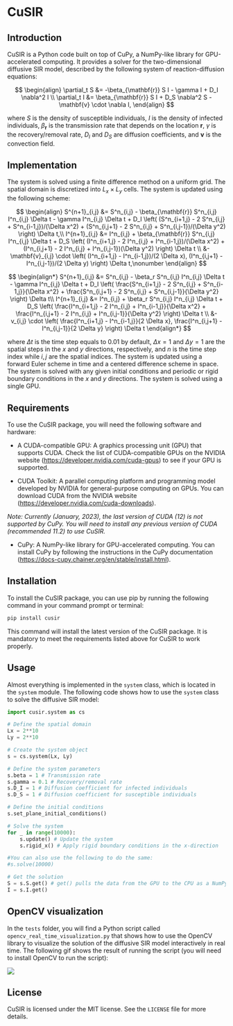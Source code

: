 <!-- LTeX: language=en-US -->
# CuSIR

## Introduction 
CuSIR is a Python code built on top of CuPy, a NumPy-like library for GPU-accelerated computing. It provides a solver for the two-dimensional diffusive SIR model, described by the following system of reaction-diffusion equations:

$$
\begin{align}   
\partial_t S &= -\beta_{\mathbf{r}} S I - \gamma I + D_I \nabla^2 I \\ 
\partial_t I &= \beta_{\mathbf{r}} S I + D_S \nabla^2 S - \mathbf{v} \cdot \nabla I,
\end{align}
$$

where $S$ is the density of susceptible individuals, $I$ is the density of infected individuals, $\beta_{\mathbf{r}}$ is the transmission rate that depends on the location $\mathbf{r}$, $\gamma$ is the recovery/removal rate, $D_I$ and $D_S$ are diffusion coefficients, and $\mathbf{v}$ is the convection field. 

## Implementation
The system is solved using a finite difference method on a uniform grid. The spatial domain is discretized into $L_x \times L_y$ cells. The system is updated using the following scheme:

$$
\begin{align}
S^{n+1}_{i,j} &= S^n_{i,j} - \beta_{\mathbf{r}} S^n_{i,j} I^n_{i,j} \Delta t - \gamma I^n_{i,j} \Delta t + D_I \left( (S^n_{i+1,j} - 2 S^n_{i,j} + S^n_{i-1,j})/(\Delta x^2) + (S^n_{i,j+1} - 2 S^n_{i,j} + S^n_{i,j-1})/(\Delta y^2) \right) \Delta t,\\
I^{n+1}_{i,j} &= I^n_{i,j} + \beta_{\mathbf{r}} S^n_{i,j} I^n_{i,j} \Delta t + D_S \left( (I^n_{i+1,j} - 2 I^n_{i,j} + I^n_{i-1,j})/(\Delta x^2) + (I^n_{i,j+1} - 2 I^n_{i,j} + I^n_{i,j-1})(\Delta y^2) \right) \Delta t \\
&- \mathbf{v}_{i,j} \cdot \left( (I^n_{i+1,j} - I^n_{i-1,j})/(2 \Delta x), (I^n_{i,j+1} - I^n_{i,j-1})/(2 \Delta y) \right) \Delta t,\nonumber
\end{align}
$$

$$
\begin{align*}
S^{n+1}_{i,j} &= S^n_{i,j} - \beta_r S^n_{i,j} I^n_{i,j} \Delta t - \gamma I^n_{i,j} \Delta t + D_I \left( \frac{S^n_{i+1,j} - 2 S^n_{i,j} + S^n_{i-1,j}}{\Delta x^2} + \frac{S^n_{i,j+1} - 2 S^n_{i,j} + S^n_{i,j-1}}{\Delta y^2} \right) \Delta t\\
I^{n+1}_{i,j} &= I^n_{i,j} + \beta_r S^n_{i,j} I^n_{i,j} \Delta t + D_S \left( \frac{I^n_{i+1,j} - 2 I^n_{i,j} + I^n_{i-1,j}}{\Delta x^2} + \frac{I^n_{i,j+1} - 2 I^n_{i,j} + I^n_{i,j-1}}{\Delta y^2} \right) \Delta t \\
&- v_{i,j} \cdot \left( \frac{I^n_{i+1,j} - I^n_{i-1,j}}{2 \Delta x}, \frac{I^n_{i,j+1} - I^n_{i,j-1}}{2 \Delta y} \right) \Delta t
\end{align*}
$$

where $\Delta t$ is the time step equals to $0.01$ by default, $\Delta x=1$ and $\Delta y=1$ are the spatial steps in the $x$ and $y$ directions, respectively, and $n$ is the time step index while $i,j$ are the spatial indices. The system is updated using a forward Euler scheme in time and a centered difference scheme in space. The system is solved with any given initial conditions and periodic or rigid boundary conditions in the $x$ and $y$ directions. The system is solved using a single GPU.


## Requirements

To use the CuSIR package, you will need the following software and hardware:

- A CUDA-compatible GPU: A graphics processing unit (GPU) that supports CUDA. Check the list of CUDA-compatible GPUs on the NVIDIA website (https://developer.nvidia.com/cuda-gpus) to see if your GPU is supported.

- CUDA Toolkit: A parallel computing platform and programming model developed by NVIDIA for general-purpose computing on GPUs. You can download CUDA from the NVIDIA website (https://developer.nvidia.com/cuda-downloads). 

*Note: Currently (January, 2023), the last version of CUDA (12) is not supported by CuPy. You will need to install any previous version of CUDA (recommended 11.2) to use CuSIR.* 

- CuPy: A NumPy-like library for GPU-accelerated computing. You can install CuPy by following the instructions in the CuPy documentation (https://docs-cupy.chainer.org/en/stable/install.html).

## Installation

To install the CuSIR package, you can use pip by running the following command in your command prompt or terminal:

```bash
pip install cusir
```

This command will install the latest version of the CuSIR package. It is mandatory to meet the requirements listed above for CuSIR to work properly.

## Usage

Almost everything is implemented in the `system` class, which is located in the `system` module. The following code shows how to use the `system` class to solve the diffusive SIR model:

```python
import cusir.system as cs

# Define the spatial domain
Lx = 2**10
Ly = 2**10

# Create the system object
s = cs.system(Lx, Ly)

# Define the system parameters
s.beta = 1 # Transmission rate
s.gamma = 0.1 # Recovery/removal rate  
s.D_I = 1 # Diffusion coefficient for infected individuals
s.D_S = 1 # Diffusion coefficient for susceptible individuals

# Define the initial conditions
s.set_plane_initial_conditions()

# Solve the system
for _ in range(10000):
    s.update() # Update the system
    s.rigid_x() # Apply rigid boundary conditions in the x-direction

#You can also use the following to do the same:
#s.solve(10000)

# Get the solution
S = s.S.get() # get() pulls the data from the GPU to the CPU as a NumPy array
I = s.I.get()
```
## OpenCV visualization

In the `tests` folder, you will find a Python script called `opencv_real_time_visualization.py` that shows how to use the OpenCV library to visualize the solution of the diffusive SIR model interactively in real time. The following gif shows the result of running the script (you will need to install OpenCV to run the script):

![](opencv.gif)


## License

CuSIR is licensed under the MIT license. See the `LICENSE` file for more details.




